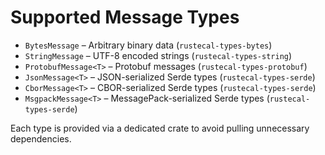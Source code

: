 # Supported Message Types

- `BytesMessage` – Arbitrary binary data (`rustecal-types-bytes`)
- `StringMessage` – UTF-8 encoded strings (`rustecal-types-string`)
- `ProtobufMessage<T>` – Protobuf messages (`rustecal-types-protobuf`)
- `JsonMessage<T>` – JSON-serialized Serde types (`rustecal-types-serde`)
- `CborMessage<T>` – CBOR-serialized Serde types (`rustecal-types-serde`)
- `MsgpackMessage<T>` – MessagePack-serialized Serde types (`rustecal-types-serde`)

Each type is provided via a dedicated crate to avoid pulling unnecessary dependencies.
